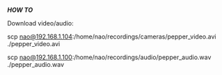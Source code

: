 ***HOW TO***

Download video/audio:


scp nao@192.168.1.104:/home/nao/recordings/cameras/pepper_video.avi ./pepper_video.avi


scp nao@192.168.1.100:/home/nao/recordings/audio/pepper_audio.wav ./pepper_audio.wav


